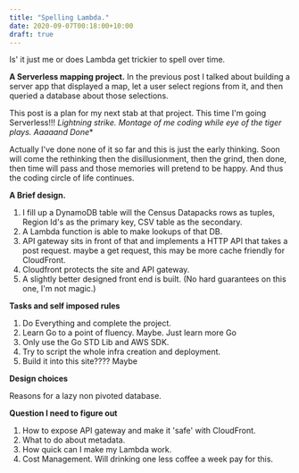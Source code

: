 ```yaml
---
title: "Spelling Lambda."
date: 2020-09-07T00:18:00+10:00
draft: true
---
```



Is' it just me or does Lambda get trickier to spell over time. 

**A Serverless mapping project.**
In the previous post I talked about building a server app that displayed a map, let a user select regions from it, and then queried a database about those selections. 

This post is a plan for my next stab at that project. This time I'm going Serverless!!! *Lightning strike. Montage of me coding while eye of the tiger plays. Aaaaand Done**

Actually I've done none of it so far and this is just the early thinking. Soon will come the rethinking then the disillusionment, then the grind, then done, then time will pass and those memories will pretend to be happy. And thus the coding circle of life continues.

**A Brief design.**

1. I fill up a DynamoDB table will the Census Datapacks rows as tuples, Region Id's as the primary key, CSV table as the secondary. 
2. A Lambda function is able to make lookups of that DB.
3. API gateway sits in front of that and implements a HTTP API that takes a post request. maybe a get request, this may be more cache friendly for CloudFront. 
4. Cloudfront protects the site and API gateway. 
5. A slightly better designed front end is built. (No hard guarantees on this one, I'm not magic.)

**Tasks and self imposed rules**

1. Do Everything and complete the project.
2. Learn Go to a point of fluency. Maybe. Just learn more Go
3. Only use the Go STD Lib and AWS SDK.
4. Try to script the whole infra creation and deployment.
4. Build it into this site???? Maybe

**Design choices**

Reasons for a lazy non pivoted database.

**Question I need to figure out**
1. How to expose API gateway and make it 'safe' with CloudFront.
2. What to do about metadata. 
3. How quick can I make my Lambda work. 
4. Cost Management. Will drinking one less coffee a week pay for this.

